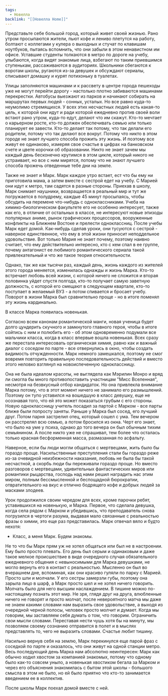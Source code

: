```yaml
---
tags:
  - Новелла
backlink: "[[Новелла Home]]"
---
```


Представьте себе большой город, который живет своей жизнью. Рано утром просыпаются жители, пьют кофе и лениво плетутся на работу, болтают с коллегами у кулера о выходных и стучат по клавишам ноутбуков, пытаясь вспомнить, что они забыли в этом ненавистном им офисе. Уставшие студенты толкаются в метро по дороге на учебу, улыбаются, когда видят знакомые лица, взбегают по таким приевшимся ступенькам, рассаживаются в аудиториях. Школьники сбегаются к воротам школы, ругаются из-за девушек и обсуждают сериалы, списывают домашку и курят потихоньку в туалетах.

Улицы заполняются машинами и к рассвету в центре города пешеходы уже не могут перейти дорогу - настолько плотно забиваются машинами перекрестки. Автобусы выезжают из парков и начинают собирать на маршрутах первых людей - сонных, усталых. Но все равно куда-то неумолимо стремящихся. У всех этих несчастных людей есть какая-то цель, к которой они идут и ради которой ежедневно против своей воли встают рано утром, куда-то едут, делают что им скажут. Кто-то мечтает о карьерном росте, кто-то должен обеспечивать семью или только планирует ее завести. Кто-то делает так потому, что так делали его родители, потому что так делают все вокруг. Потому что никто в этом городе не знает лучшего способа прожить эту жизнь. И поэтому все живут ее одинаково, измеряя свое счастье в цифрах на банковском счете и цвете корочки об образовании. Никто не знает зачем мы каждый день бесконечно крутимся в этом цикле, который никого не устраивает, но все с ним мирятся, потому что не знают лучшего способа прожечь отведенные тебе дни на земле.

Также не знает и Марк. Марк каждое утро встает, ест что бы ему ни приготовила мама, а затем вместе с сестрой едет на учебу. С Марией они идут к метро, там садятся в разные стороны. Приехав в школу, Марк снимает наушники, возвращается в реальный мир и тут же погружается в полудрему, каждые 45 минут просыпаясь, чтобы обсудить на перемене что-нибудь с одноклассниками. Учеба на химико-биологическом факультете его не особенно интересует, также как его, в отличие от остальных в классе, не интересуют новые эпизоды популярных аниме, рынок графических процессоров, вооруженные конфликты на Ближнем Востоке и прелести одноклассниц. После учебы Марк едет домой. Как-нибудь сделав уроки, они тусуются с сестрой - наверное единственное, что ему в этой жизни приносит неподдельное удовольствие. Вот только Мария не знает почему, поэтому наивно считает, что ему действительно интересно, кто с кем спал в ее группе, почему антагонист ее любимого романтического сериала такой привлекательный и что же такое теория относительности.

Однако, так же как тысячи раз, каждый день, жизнь каждого из жителей этого города меняется, изменилась однажды и жизнь Марка. Кто-то встречает любовь всей жизни, с которой ничего не сложится и вторая половинка уйдет спустя полгода, кто-то получает самую заветную должность, с которой его смещают в следующем квартале, кто-то поступает в желаемый ВУЗ - а потом спивается и бросает учебу. Поворот в жизни Марка был сравнительно проще - но в итоге поменял эту жизнь кардинально.

В классе Марка появилась новенькая.

Согласно всем канонам романтической манги, новая ученица будет долго цундерить скучного и замкнутого главного героя, чтобы в итоге сойтись с ним и полюбить его - об этом одновременно подумали все мальчики класса, когда в класс впервые вошла новенькая. Всех сразу же перестала интересовать органическая химия, равно как и важный диалог с соседом по парте - все отвернулись в окно, чтобы создать видимость отчужденности. Марк немного замешкался, поэтому не смог вовремя повторить правильную последовательность действий и вместо этого неловко взглянул на новоиспеченную одноклассницу.

Она не была идеалом красоты, не выглядела как Мэрилин Монро и вряд ли смогла бы много противопоставить участницам "Мисс Вселенная", несмотря на безвкусный отбор кандидаток. Но она привлекла внимание Марка потому, что в этот момент ничего не занимало его размышлений. Поэтому он тупо уставился на вошедшую в класс девушку, еще не осознавая того, что ей это может показаться грубым с его стороны. Новую одноклассницу учитель посадил за партой с Марком - все парты ближе были попросту заняты. Раньше у Марка был сосед, его лучший друг. Потом парня застрелил отец, который сошел с ума. Тем вечером он расстрелял всю семью, а потом бросился из окна. Черт его знает, что было на уме у психа, однако до того вечера он был обычным тихим семьянином. А после никто уже не спрашивал, тем более что осталась только красная бесформенная масса, размазанная по асфальту. 

Наверное, если бы люди могли общаться с мертвецами, жить было бы гораздо проще. Насильственные преступления стали бы гораздо реже из-за очевидной неизбежности наказания, любовь не была бы такой несчастной, а скорбь люди бы переживали гораздо проще. Но вместо разговоров с мертвецами, удивительных фантастических миров или романтики рыцарства, господь над нами решил наградить нас этим миром, полным бессмысленной и беспощадной бюрократии, отвратительного на вкус и отлично бодрящего кофе и добрых людей за масками злодеев.

Урок продолжился своим чередом для всех, кроме парочки ребят, уставившихся на новенькую, и Марка. Первое, что сделала девушка, когда села рядом с Марком и убедившись, что преподаватель снова погрузился в чертоги разума, выдавая мало связанные с реальностью фразы о химии, это еще раз представилась. Марк отвечал вяло и будто нехотя:

- Класс, а меня Марк. Будем знакомы.

Не то что бы Марк прям уж не хотел общаться или был не в настроении. Ему было просто плевать. Его день был серым и одинаковым и даже такое мелкое происшествие в виде очередного случая обязательного ежедневного общения с невыносимыми для Марка девушками, не могло вернуть его в контакт с реальностью. Мысленно он был во вчерашнем дне, вспоминая, как они красиво гуляли по парку с Марией. Просто шли и молчали. У его сестры замерзли губы, поэтому она зарыла лицо в шарф, а Марк просто шел и не хотел ничего говорить. Молчать было для него высшим наслаждением. В тишине можно по-настоящему познать этот мир. Не зря, глядя друг на друга, влюбленные ничего не говорят и просто молчат, после невероятного матча мы даже не знаем какими словами нам выразить свое удовольствие, а выходя из очередной черной полосы, человек просто молчит и думает. Когда мы говорим, мы заставляем себя думать о том, что говорим. Ограничить свои мысли словами. Переставая нести чушь хотя бы на минуту, мы позволяем своему сознанию отправится в полет и в мыслях представлять то, чего не выразить словами. Счастье любит тишину.

Насильно вернув себя на землю, Марк перекинулся еще парой фраз с соседкой по парте и оказалось, что они живут на одной станции метро. Весь последующий день Марка нам абсолютно неинтересен: Марк как обычно ходил хвостом за компанией знакомых, потому что одному было как-то совсем уныло, а новенькая хвостиком бегала за Марком и через его объяснения знакомилась с бытом этой школы - большого смысла в этом не было, но ей было приятно что кто-то занимается введением ее в коллектив.

После школы Марк поехал домой вместе с ней.